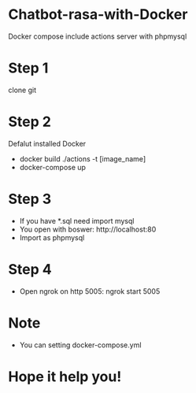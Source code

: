 # Chatbot-rasa-with-Docker
Docker compose include actions server with phpmysql
# Step 1
clone git 
# Step 2
Defalut installed Docker
- docker build ./actions -t [image_name]
- docker-compose up
# Step 3
- If you have *.sql need import mysql
- You open with boswer: http://localhost:80
- Import as phpmysql
# Step 4
- Open ngrok on http 5005: ngrok start 5005
# Note 
- You can setting docker-compose.yml
# Hope it help you!
